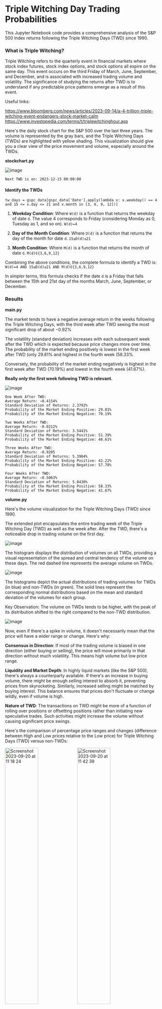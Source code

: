 # Triple Witching Day Trading Probabilities

This Jupyter Notebook code provides a comprehensive analysis of the S&P 500 Index returns following the Triple Witching Days (TWD) since 1990.

### What is Triple Witching?

Triple Witching refers to the quarterly event in financial markets where stock index futures, stock index options, and stock options all expire on the same day. This event occurs on the third Friday of March, June, September, and December, and is associated with increased trading volume and volatility. The significance of studying the returns after TWD is to understand if any predictable price patterns emerge as a result of this event.

Useful links:

https://www.bloomberg.com/news/articles/2023-09-14/a-4-trillion-triple-witching-event-endangers-stock-market-calm
https://www.investopedia.com/terms/t/triplewitchinghour.asp

Here's the daily stock chart for the S&P 500 over the last three years. The volume is represented by the gray bars, and the Triple Witching Days (TWDs) are highlighted with yellow shading. This visualization should give you a clear view of the price movement and volume, especially around the TWDs.

**stockchart.py**

![image](https://github.com/ThomasAFink/triple_witching_trading_probabilities/blob/main/output/%5EGSPC_combined_data_since_1990_stockchart.jpg?raw=true)

```
Next TWD is on: 2023-12-15 00:00:00
```

#### Identify the TWDs
```
tw_days = gspc_data[gspc_data['Date'].apply(lambda x: x.weekday() == 4 and 15 <= x.day <= 21 and x.month in [3, 6, 9, 12])]
```


1. **Weekday Condition**: Where ```W(d)``` is a function that returns the weekday of date ```d```. The value 4 corresponds to Friday (considering Monday as 0, Tuesday as 1, and so on).
```W(d)=4```


2. **Day of the Month Condition**: Where ```D(d)``` is a function that returns the day of the month for date ```d```.
```15≤D(d)≤21```


3. **Month Condition**: Where ```M(d)``` is a function that returns the month of date ```d```. 
```M(d)∈{3,6,9,12}```


Combining the above conditions, the complete formula to identify a TWD is:
```W(d)=4 AND 15≤D(d)≤21 AND M(d)∈{3,6,9,12}```

In simpler terms, this formula checks if the date ```d``` is a Friday that falls between the 15th and 21st day of the months March, June, September, or December.

### Results

**main.py**

The market tends to have a negative average return in the weeks following the Triple Witching Days, with the third week after TWD seeing the most significant drop of about −0.92%

The volatility (standard deviation) increases with each subsequent week after the TWD which is expected because price changes more over time.
The probability of the market ending positively is lowest in the first week after TWD (only 29.81% and highest in the fourth week (58.33%

Conversely, the probability of the market ending negatively is highest in the first week after TWD (70.19%) and lowest in the fourth week (41.67%).

**Really only the first week following TWD is relevant.**

![image](https://github.com/ThomasAFink/triple_witching_trading_probabilities/blob/main/output/%5EGSPC_combined_data_since_1990.jpg?raw=true)

```
One Week After TWD:
Average Return: −0.4154%
Standard Deviation of Returns: 2.3792%
Probability of the Market Ending Positive: 29.81%
Probability of the Market Ending Negative: 70.19%

Two Weeks After TWD:
Average Return: -0.0212%
Standard Deviation of Returns: 3.5441%
Probability of the Market Ending Positive: 51.39%
Probability of the Market Ending Negative: 48.61%

Three Weeks After TWD:
Average Return: -0.9205
Standard Deviation of Returns: 5.3904%
Probability of the Market Ending Positive: 42.22%
Probability of the Market Ending Negative: 57.78%

Four Weeks After TWD:
Average Return: −0.5063%
Standard Deviation of Returns: 5.8430%
Probability of the Market Ending Positive: 58.33%
Probability of the Market Ending Negative: 41.67%
```

**volume.py**

Here's the volume visualization for the Triple Witching Days (TWD) since 1990.

The extended plot encapsulates the entire trading week of the Triple Witching Day (TWD) as well as the week after. After the TWD, there's a noticeable drop in trading volume on the first day.

![image](https://github.com/ThomasAFink/triple_witching_trading_probabilities/blob/main/output/%5EGSPC_combined_data_since_1990_volume.jpg?raw=true)

The histogram displays the distribution of volumes on all TWDs, providing a visual representation of the spread and central tendency of the volume on these days. The red dashed line represents the average volume on TWDs.

![image](https://github.com/ThomasAFink/triple_witching_trading_probabilities/blob/main/output/%5EGSPC_combined_data_since_1990_volume_dist.jpg?raw=true)

The histograms depict the actual distributions of trading volumes for TWDs (in blue) and non-TWDs (in green).
The solid lines represent the corresponding normal distributions based on the mean and standard deviation of the volumes for each group.

Key Observation: The volume on TWDs tends to be higher, with the peak of its distribution shifted to the right compared to the non-TWD distribution.

![image](https://github.com/ThomasAFink/triple_witching_trading_probabilities/blob/main/output/%5EGSPC_combined_data_since_1990_volume_dist_norm_compare.jpg?raw=true)



Now, even if there's a spike in volume, it doesn't necessarily mean that the price will have a wider range or change. Here's why:

**Consensus in Direction**: If most of the trading volume is biased in one direction (either buying or selling), the price will move primarily in that direction without much volatility. This means high volume but low price range.

**Liquidity and Market Depth**: In highly liquid markets (like the S&P 500), there's always a counterparty available. If there's an increase in buying volume, there might be enough selling interest to absorb it, preventing prices from skyrocketing. Similarly, increased selling might be matched by buying interest. This balance ensures that prices don't fluctuate or change wildly, even if volume is high.

**Nature of TWD**: The transactions on TWD might be more of a function of rolling over positions or offsetting positions rather than initiating new speculative trades. Such activities might increase the volume without causing significant price swings.

Here's the comparison of percentage price ranges and changes (difference between High and Low prices relative to the Low price) for Triple Witching Days (TWD) versus non-TWDs:

<img width="46.5%" alt="Screenshot 2023-09-20 at 11 18 24" src="https://github.com/ThomasAFink/triple_witching_trading_probabilities/assets/53316058/063d2406-c214-443b-9e6c-e5e687d56c01">

<img width="46.5%" alt="Screenshot 2023-09-20 at 11 42 39" src="https://github.com/ThomasAFink/triple_witching_trading_probabilities/assets/53316058/2e5ca37d-fffc-44b2-9a72-cb528f36fe37">


![image](https://github.com/ThomasAFink/triple_witching_trading_probabilities/blob/main/output/%5EGSPC_combined_data_since_1990_volume_dist_norm_compare_price.jpg?raw=true)


```
Average Volume on TWDs: 3,490,805,746.27 shares
Average Volume on Non-TWDs: 2,430,337,434.21 shares
Difference in Volume: 1,060,468,312.06 shares
```

### Further Notes

**Liquidity**: The surge in volume on TWD can lead to liquidity effects. Higher liquidity can reduce the bid-ask spread and make it easier for large institutional investors to take or close positions without significantly impacting the price. The immediate aftermath (i.e., the following week) can provide insights into how liquidity is returning to its normal state.

**Market Psychology**: Investors and traders anticipate TWD, and their strategies leading up to this day might be different from their usual approach. Once TWD is over, the subsequent week can show the return to regular trading behavior, and it's essential to understand this transition.

This analysis provides insights into the market behavior following the Triple Witching Days. It's essential to keep in mind that past performance does not guarantee future results, but understanding these patterns can be helpful for investors and traders.

**Note: The aforementioned probabilities are calculated based on historical data and patterns, and while useful, they should be interpreted with caution. Always consider other factors and perform further analysis before making any investment decisions.**
